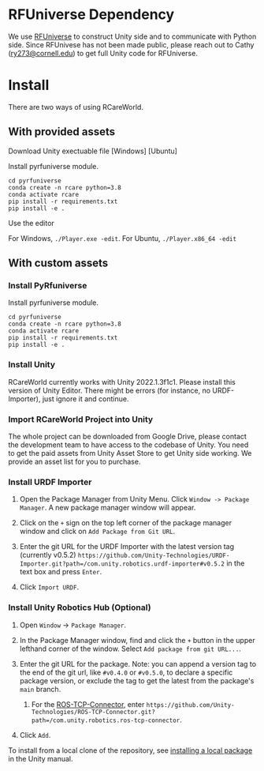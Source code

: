 # RFUniverse Dependency
We use [RFUniverse](https://wenqiangx.github.io/robotflowproject/project/rfuniverse/) to construct Unity side and to communicate with Python side. 
Since RFUnivese has not been made public, please reach out to Cathy (ry273@cornell.edu) to get full Unity code for RFUniverse.

# Install
There are two ways of using RCareWorld. 
## With provided assets
Download Unity exectuable file [Windows] [Ubuntu]

Install pyrfuniverse module. 
```
cd pyrfuniverse
conda create -n rcare python=3.8
conda activate rcare
pip install -r requirements.txt
pip install -e .
```
Use the editor

For Windows, `./Player.exe -edit`. For Ubuntu, `./Player.x86_64 -edit`

## With custom assets
### Install PyRfuniverse
Install pyrfuniverse module. 
```
cd pyrfuniverse
conda create -n rcare python=3.8
conda activate rcare
pip install -r requirements.txt
pip install -e .
```
### Install Unity
RCareWorld currently works with Unity 2022.1.3f1c1. Please install this version of Unity Editor.
There might be errors (for instance, no URDF-Importer), just ignore it and continue.
### Import RCareWorld Project into Unity
The whole project can be downloaded from Google Drive, please contact the development team to have access to the codebase of Unity.
You need to get the paid assets from Unity Asset Store to get Unity side working. We provide an asset list for you to purchase.
### Install URDF Importer
1. Open the Package Manager from Unity Menu. Click `Window -> Package Manager`. A new package manager window will appear.

2. Click on the `+` sign on the top left corner of the package manager window and click on `Add Package from Git URL`. 

3. Enter the git URL for the URDF Importer with the latest version tag (currently v0.5.2) `https://github.com/Unity-Technologies/URDF-Importer.git?path=/com.unity.robotics.urdf-importer#v0.5.2` in the text box and press `Enter`.

4. Click `Import URDF`.
### Install Unity Robotics Hub (Optional)
1. Open `Window` -> `Package Manager`.

1. In the Package Manager window, find and click the `+` button in the upper lefthand corner of the window. Select `Add package from git URL...`.


1. Enter the git URL for the package. Note: you can append a version tag to the end of the git url, like `#v0.4.0` or `#v0.5.0`, to declare a specific package version, or exclude the tag to get the latest from the package's `main` branch.
   1. For the [ROS-TCP-Connector](https://github.com/Unity-Technologies/ROS-TCP-Connector), enter `https://github.com/Unity-Technologies/ROS-TCP-Connector.git?path=/com.unity.robotics.ros-tcp-connector`.

1. Click `Add`.

To install from a local clone of the repository, see [installing a local package](https://docs.unity3d.com/Manual/upm-ui-local.html) in the Unity manual.


